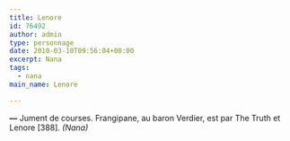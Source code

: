 ```yaml
---
title: Lenore
id: 76492
author: admin
type: personnage
date: 2010-03-10T09:56:04+00:00
excerpt: Nana
tags:
  - nana
main_name: Lenore

---
```

**—** Jument de courses. Frangipane, au baron Verdier, est par The Truth et Lenore [388]. _(Nana)_